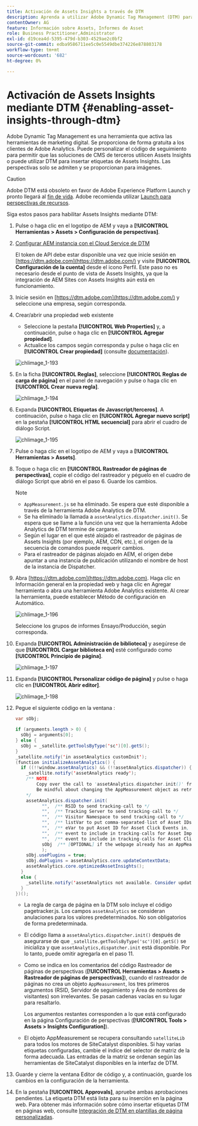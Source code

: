 ```yaml
---
title: Activación de Assets Insights a través de DTM
description: Aprenda a utilizar Adobe Dynamic Tag Management (DTM) para habilitar Assets Insights.
contentOwner: AG
feature: Información sobre Assets, Informes de Asset
role: Business Practitioner,Administrator
exl-id: d19cea4d-5395-479d-b303-4529ae2c0bf2
source-git-commit: edba9586711ee5c0e5549dbe374226e878803178
workflow-type: tm+mt
source-wordcount: '682'
ht-degree: 0%

---
```


# Activación de Assets Insights mediante DTM {#enabling-asset-insights-through-dtm}

Adobe Dynamic Tag Management es una herramienta que activa las herramientas de marketing digital. Se proporciona de forma gratuita a los clientes de Adobe Analytics. Puede personalizar el código de seguimiento para permitir que las soluciones de CMS de terceros utilicen Assets Insights o puede utilizar DTM para insertar etiquetas de Assets Insights. Las perspectivas solo se admiten y se proporcionan para imágenes.

>[!CAUTION]
>
>Adobe DTM está obsoleto en favor de Adobe Experience Platform Launch y pronto llegará al [fin de vida](https://medium.com/launch-by-adobe/dtm-plans-for-a-sunset-3c6aab003a6f). Adobe recomienda utilizar [Launch para perspectivas de recursos](https://experienceleague.adobe.com/docs/experience-manager-learn/assets/advanced/asset-insights-launch-tutorial.html).

Siga estos pasos para habilitar Assets Insights mediante DTM:

1. Pulse o haga clic en el logotipo de AEM y vaya a **[!UICONTROL Herramientas > Assets > Configuración de perspectivas]**.
1. [Configurar AEM instancia con el Cloud Service de DTM](../sites-administering/dtm.md)

   El token de API debe estar disponible una vez que inicie sesión en [https://dtm.adobe.com](https://dtm.adobe.com/) y visite **[!UICONTROL Configuración de la cuenta]** desde el icono Perfil. Este paso no es necesario desde el punto de vista de Assets Insights, ya que la integración de AEM Sites con Assets Insights aún está en funcionamiento.

1. Inicie sesión en [https://dtm.adobe.com](https://dtm.adobe.com/) y seleccione una empresa, según corresponda.
1. Crear/abrir una propiedad web existente

   * Seleccione la pestaña **[!UICONTROL Web Properties]** y, a continuación, pulse o haga clic en **[!UICONTROL Agregar propiedad]**.
   * Actualice los campos según corresponda y pulse o haga clic en **[!UICONTROL Crear propiedad]** (consulte [documentación](https://helpx.adobe.com/experience-manager/using/dtm.html)).

   ![chlimage_1-193](assets/chlimage_1-193.png)

1. En la ficha **[!UICONTROL Reglas]**, seleccione **[!UICONTROL Reglas de carga de página]** en el panel de navegación y pulse o haga clic en **[!UICONTROL Crear nueva regla]**.

   ![chlimage_1-194](assets/chlimage_1-194.png)

1. Expanda **[!UICONTROL Etiquetas de Javascript/terceros]**. A continuación, pulse o haga clic en **[!UICONTROL Agregar nuevo script]** en la pestaña **[!UICONTROL HTML secuencial]** para abrir el cuadro de diálogo Script.

   ![chlimage_1-195](assets/chlimage_1-195.png)

1. Pulse o haga clic en el logotipo de AEM y vaya a **[!UICONTROL Herramientas > Assets]**.
1. Toque o haga clic en **[!UICONTROL Rastreador de páginas de perspectivas]**, copie el código del rastreador y péguelo en el cuadro de diálogo Script que abrió en el paso 6. Guarde los cambios.

   >[!NOTE]
   >
   >* `AppMeasurement.js` se ha eliminado. Se espera que esté disponible a través de la herramienta Adobe Analytics de DTM.
   >* Se ha eliminado la llamada a `assetAnalytics.dispatcher.init()`. Se espera que se llame a la función una vez que la herramienta Adobe Analytics de DTM termine de cargarse.
   >* Según el lugar en el que esté alojado el rastreador de páginas de Assets Insights (por ejemplo, AEM, CDN, etc.), el origen de la secuencia de comandos puede requerir cambios.
   >* Para el rastreador de páginas alojado en AEM, el origen debe apuntar a una instancia de publicación utilizando el nombre de host de la instancia de Dispatcher.


1. Abra [https://dtm.adobe.com](https://dtm.adobe.com). Haga clic en Información general en la propiedad web y haga clic en Agregar herramienta o abra una herramienta Adobe Analytics existente. Al crear la herramienta, puede establecer Método de configuración en Automático.

   ![chlimage_1-196](assets/chlimage_1-196.png)

   Seleccione los grupos de informes Ensayo/Producción, según corresponda.

1. Expanda **[!UICONTROL Administración de biblioteca]** y asegúrese de que **[!UICONTROL Cargar biblioteca en]** esté configurado como **[!UICONTROL Principio de página]**.

   ![chlimage_1-197](assets/chlimage_1-197.png)

1. Expanda **[!UICONTROL Personalizar código de página]** y pulse o haga clic en **[!UICONTROL Abrir editor]**.

   ![chlimage_1-198](assets/chlimage_1-198.png)

1. Pegue el siguiente código en la ventana :

   ```java
   var sObj;
   
   if (arguments.length > 0) {
     sObj = arguments[0];
   } else {
     sObj = _satellite.getToolsByType('sc')[0].getS();
   }
   _satellite.notify('in assetAnalytics customInit');
   (function initializeAssetAnalytics() {
     if ((!!window.assetAnalytics) && (!!assetAnalytics.dispatcher)) {
       _satellite.notify('assetAnalytics ready');
       /** NOTE:
           Copy over the call to 'assetAnalytics.dispatcher.init()' from Assets Pagetracker
           Be mindful about changing the AppMeasurement object as retrieved above.
       */
       assetAnalytics.dispatcher.init(
             "",  /** RSID to send tracking-call to */
             "",  /** Tracking Server to send tracking-call to */
             "",  /** Visitor Namespace to send tracking-call to */
             "",  /** listVar to put comma-separated-list of Asset IDs for Asset Impression Events in tracking-call, e.g. 'listVar1' */
             "",  /** eVar to put Asset ID for Asset Click Events in, e.g. 'eVar3' */
             "",  /** event to include in tracking-calls for Asset Impression Events, e.g. 'event8' */
             "",  /** event to include in tracking-calls for Asset Click Events, e.g. 'event7' */
             sObj  /** [OPTIONAL] if the webpage already has an AppMeasurement object, please include the object here. If unspecified, Pagetracker Core shall create its own AppMeasurement object */
             );
       sObj.usePlugins = true;
       sObj.doPlugins = assetAnalytics.core.updateContextData;
       assetAnalytics.core.optimizedAssetInsights();
     }
     else {
       _satellite.notify('assetAnalytics not available. Consider updating the Custom Page Code', 4);
     }
   })();
   ```

   * La regla de carga de página en la DTM solo incluye el código pagetracker.js. Los campos `assetAnalytics` se consideran anulaciones para los valores predeterminados. No son obligatorios de forma predeterminada.
   * El código llama a `assetAnalytics.dispatcher.init()` después de asegurarse de que `_satellite.getToolsByType('sc')[0].getS()` se inicializa y que `assetAnalytics,dispatcher.init` está disponible. Por lo tanto, puede omitir agregarla en el paso 11.
   * Como se indica en los comentarios del código Rastreador de páginas de perspectivas (**[!UICONTROL Herramientas > Assets > Rastreador de páginas de perspectivas]**), cuando el rastreador de páginas no crea un objeto `AppMeasurement`, los tres primeros argumentos (RSID, Servidor de seguimiento y Área de nombres de visitantes) son irrelevantes. Se pasan cadenas vacías en su lugar para resaltarlo.

      Los argumentos restantes corresponden a lo que está configurado en la página Configuración de perspectivas (**[!UICONTROL Tools > Assets > Insights Configuration]**).

   * El objeto AppMeasurement se recupera consultando `satelliteLib` para todos los motores de SiteCatalyst disponibles. Si hay varias etiquetas configuradas, cambie el índice del selector de matriz de la forma adecuada. Las entradas de la matriz se ordenan según las herramientas de SiteCatalyst disponibles en la interfaz de DTM.

1. Guarde y cierre la ventana Editor de código y, a continuación, guarde los cambios en la configuración de la herramienta.
1. En la pestaña **[!UICONTROL Approvals]**, apruebe ambas aprobaciones pendientes. La etiqueta DTM está lista para su inserción en la página web. Para obtener más información sobre cómo insertar etiquetas DTM en páginas web, consulte [Integración de DTM en plantillas de página personalizadas](https://blogs.adobe.com/experiencedelivers/experience-management/integrating-dtm-custom-aem6-page-template/).
